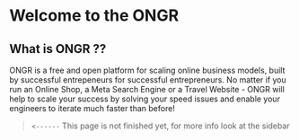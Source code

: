 # Welcome to the ONGR

## What is ONGR ??

ONGR is a free and open platform for scaling online business models, built by successful entrepeneurs for successful 
entrepreneurs. No matter if you run an Online Shop, a Meta Search Engine or a Travel Website - ONGR will help to scale 
your success by solving your speed issues and enable your engineers to iterate much faster than before!

> `<------` This page is not finished yet, for more info look at the sidebar